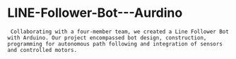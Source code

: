 # LINE-Follower-Bot---Aurdino
     Collaborating with a four-member team, we created a Line Follower Bot with Arduino. Our project encompassed bot design, construction, programming for autonomous path following and integration of sensors and controlled motors.
